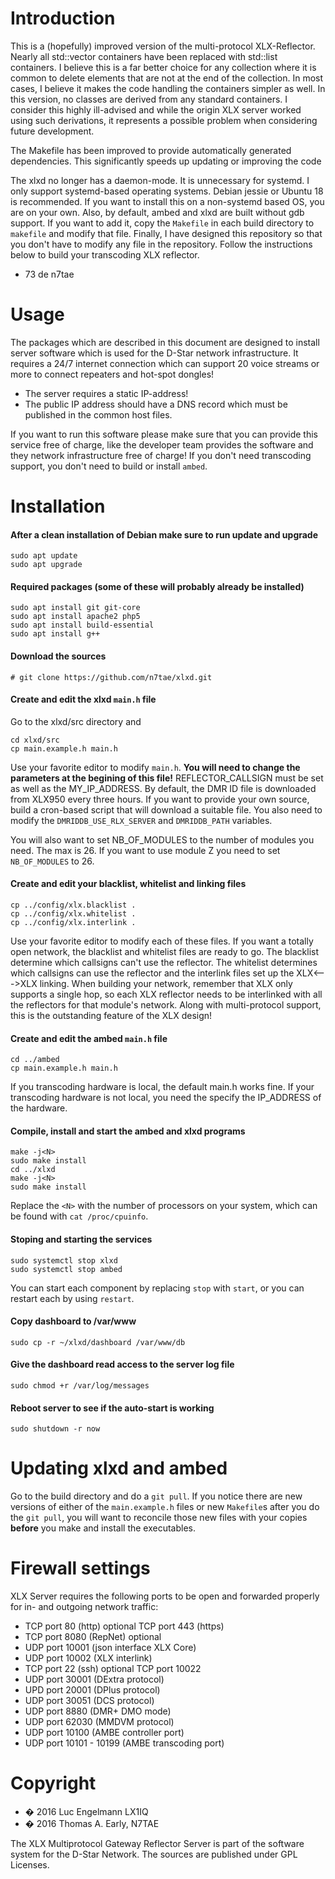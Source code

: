 # Introduction

This is a (hopefully) improved version of the multi-protocol XLX-Reflector. Nearly all std::vector containers have been replaced with std::list containers. I believe this is a far better choice for any collection where it is common to delete elements that are not at the end of the collection. In most cases, I believe it makes the code handling the containers simpler as well. In this version, no classes are derived from any standard containers. I consider this highly ill-advised and while the origin XLX server worked using such derivations, it represents a possible problem when considering future development.

The Makefile has been improved to provide automatically generated dependencies. This significantly speeds up updating or improving the code

The xlxd no longer has a daemon-mode. It is unnecessary for systemd. I only support systemd-based operating systems. Debian jessie or Ubuntu 18 is recommended. If you want to install this on a non-systemd based OS, you are on your own. Also, by default, ambed and xlxd are built without gdb support. If you want to add it, copy the `Makefile` in each build directory to `makefile` and modify that file. Finally, I have designed this repository so that you don't have to modify any file in the repository. Follow the instructions below to build your transcoding XLX reflector.

- 73 de n7tae

# Usage

The packages which are described in this document are designed to install server software which is used for the D-Star network infrastructure. It requires a 24/7 internet connection which can support 20 voice streams or more to connect repeaters and hot-spot dongles!

- The server requires a static IP-address!
- The public IP address should have a DNS record which must be published in the common host files.

If you want to run this software please make sure that you can provide this service free of charge, like the developer team provides the software and they network infrastructure free of charge! If you don't need transcoding support, you don't need to build or install `ambed`.

# Installation

#### After a clean installation of Debian make sure to run update and upgrade
```
sudo apt update
sudo apt upgrade
```
#### Required packages (some of these will probably already be installed)
```
sudo apt install git git-core
sudo apt install apache2 php5
sudo apt install build-essential
sudo apt install g++
```

#### Download the sources
```
# git clone https://github.com/n7tae/xlxd.git
```

#### Create and edit the xlxd `main.h` file
Go to the xlxd/src directory and
```
cd xlxd/src
cp main.example.h main.h
```
Use your favorite editor to modify `main.h`. **You will need to change the parameters at the begining of this file!** REFLECTOR_CALLSIGN must be set as well as the MY_IP_ADDRESS. By default, the DMR ID file is downloaded from XLX950 every three hours. If you want to provide your own source, build a cron-based script that will download a suitable file. You also need to modify the `DMRIDDB_USE_RLX_SERVER` and `DMRIDDB_PATH` variables.

You will also want to set NB_OF_MODULES to the number of modules you need. The max is 26. If you want to use module Z you need to set `NB_OF_MODULES` to 26.

#### Create and edit your blacklist, whitelist and linking files
```
cp ../config/xlx.blacklist .
cp ../config/xlx.whitelist .
cp ../config/xlx.interlink .
```
Use your favorite editor to modify each of these files. If you want a totally open network, the blacklist and whitelist files are ready to go. The blacklist determine which callsigns can't use the reflector. The whitelist determines which callsigns can use the reflector and the interlink files set up the XLX<--->XLX linking. When building your network, remember that XLX only supports a single hop, so each XLX reflector needs to be interlinked with all the reflectors for that module's network. Along with multi-protocol support, this is the outstanding feature of the XLX design!

#### Create and edit the ambed `main.h` file
```
cd ../ambed
cp main.example.h main.h
```
If you transcoding hardware is local, the default main.h works fine. If your transcoding hardware is not local, you need the specify the IP_ADDRESS of the hardware.

#### Compile, install and start the ambed and xlxd programs
```
make -j<N>
sudo make install
cd ../xlxd
make -j<N>
sudo make install
```
Replace the `<N>` with the number of processors on your system, which can be found with `cat /proc/cpuinfo`.

#### Stoping and starting the services
```
sudo systemctl stop xlxd
sudo systemctl stop ambed
```
You can start each component by replacing `stop` with `start`, or you can restart each by using `restart`.

#### Copy dashboard to /var/www
```
sudo cp -r ~/xlxd/dashboard /var/www/db
```

#### Give the dashboard read access to the server log file
```
sudo chmod +r /var/log/messages
```

#### Reboot server to see if the auto-start is working
```
sudo shutdown -r now
```

# Updating xlxd and ambed
Go to the build directory and do a `git pull`. If you notice there are new versions of either of the `main.example.h` files or new `Makefile`s after you do the `git pull`, you will want to reconcile those new files with your copies **before** you make and install the executables.

# Firewall settings

XLX Server requires the following ports to be open and forwarded properly for in- and outgoing network traffic:
 - TCP port 80            (http) optional TCP port 443 (https)
 - TCP port 8080          (RepNet) optional
 - UDP port 10001         (json interface XLX Core)
 - UDP port 10002         (XLX interlink)
 - TCP port 22            (ssh) optional  TCP port 10022
 - UDP port 30001         (DExtra protocol)
 - UPD port 20001         (DPlus protocol)
 - UDP port 30051         (DCS protocol)
 - UDP port 8880          (DMR+ DMO mode)
 - UDP port 62030         (MMDVM protocol)
 - UDP port 10100         (AMBE controller port)
 - UDP port 10101 - 10199 (AMBE transcoding port)

# Copyright

- � 2016 Luc Engelmann LX1IQ
- � 2016 Thomas A. Early, N7TAE


The XLX Multiprotocol Gateway Reflector Server is part of the software system
for the D-Star Network.
The sources are published under GPL Licenses.
